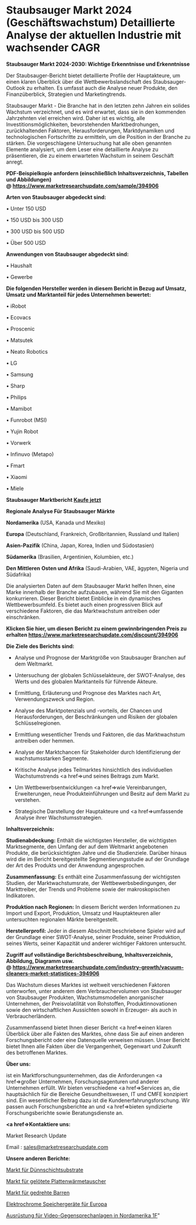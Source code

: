# Staubsauger Markt 2024 (Geschäftswachstum) Detaillierte Analyse der aktuellen Industrie mit wachsender CAGR

<strong>Staubsauger Markt 2024-2030: Wichtige Erkenntnisse und Erkenntnisse</strong>

Der Staubsauger-Bericht bietet detaillierte Profile der Hauptakteure, um einen klaren Überblick über die Wettbewerbslandschaft des Staubsauger-Outlook zu erhalten. Es umfasst auch die Analyse neuer Produkte, den Finanzüberblick, Strategien und Marketingtrends.

Staubsauger Markt - Die Branche hat in den letzten zehn Jahren ein solides Wachstum verzeichnet, und es wird erwartet, dass sie in den kommenden Jahrzehnten viel erreichen wird. Daher ist es wichtig, alle Investitionsmöglichkeiten, bevorstehenden Marktbedrohungen, zurückhaltenden Faktoren, Herausforderungen, Marktdynamiken und technologischen Fortschritte zu ermitteln, um die Position in der Branche zu stärken. Die vorgeschlagene Untersuchung hat alle oben genannten Elemente analysiert, um dem Leser eine detaillierte Analyse zu präsentieren, die zu einem erwarteten Wachstum in seinem Geschäft anregt.

<strong><b>PDF-Beispielkopie anfordern (einschließlich Inhaltsverzeichnis, Tabellen und Abbildungen) @ </b></strong><strong><a href=https://www.marketresearchupdate.com/sample/394906><strong>https://www.marketresearchupdate.com/sample/394906</u></a></strong></strong>

<strong>Arten von Staubsauger abgedeckt sind:</strong>

• Unter 150 USD

• 150 USD bis 300 USD

• 300 USD bis 500 USD

• Über 500 USD

<strong>Anwendungen von Staubsauger abgedeckt sind:</strong>

• Haushalt

• Gewerbe

<strong>Die folgenden Hersteller werden in diesem Bericht in Bezug auf Umsatz, Umsatz und Marktanteil für jedes Unternehmen bewertet:</strong>

• iRobot

• Ecovacs

• Proscenic

• Matsutek

• Neato Robotics

• LG

• Samsung

• Sharp

• Philips

• Mamibot

• Funrobot (MSI)

• Yujin Robot

• Vorwerk

• Infinuvo (Metapo)

• Fmart

• Xiaomi

• Miele

<strong>Staubsauger Marktbericht <a href=https://www.marketresearchupdate.com/buynow/394906>Kaufe jetzt</a></strong>

<strong>Regionale Analyse Für Staubsauger Märkte</strong>

<strong>Nordamerika</strong> (USA, Kanada und Mexiko)

<strong>Europa</strong> (Deutschland, Frankreich, Großbritannien, Russland und Italien)

<strong>Asien-Pazifik</strong> (China, Japan, Korea, Indien und Südostasien)

<strong>Südamerika</strong> (Brasilien, Argentinien, Kolumbien, etc.)

<strong>Den Mittleren</strong> <strong>Osten und Afrika</strong> (Saudi-Arabien, VAE, ägypten, Nigeria und Südafrika)

Die analysierten Daten auf dem Staubsauger Markt helfen Ihnen, eine Marke innerhalb der Branche aufzubauen, während Sie mit den Giganten konkurrieren. Dieser Bericht bietet Einblicke in ein dynamisches Wettbewerbsumfeld. Es bietet auch einen progressiven Blick auf verschiedene Faktoren, die das Marktwachstum antreiben oder einschränken.

<strong>Klicken Sie hier, um diesen Bericht zu einem gewinnbringenden Preis zu erhalten
</strong><strong><a href=https://www.marketresearchupdate.com/discount/394906>https://www.marketresearchupdate.com/discount/394906</b></u></strong></a>

<strong>Die Ziele des Berichts sind:</strong>

- Analyse und Prognose der Marktgröße von Staubsauger Branchen auf dem Weltmarkt.

- Untersuchung der globalen Schlüsselakteure, der SWOT-Analyse, des Werts und des globalen Marktanteils für führende Akteure.

- Ermittlung, Erläuterung und Prognose des Marktes nach Art, Verwendungszweck und Region.

- Analyse des Marktpotenzials und -vorteils, der Chancen und Herausforderungen, der Beschränkungen und Risiken der globalen Schlüsselregionen.

- Ermittlung wesentlicher Trends und Faktoren, die das Marktwachstum antreiben oder hemmen.

- Analyse der Marktchancen für Stakeholder durch Identifizierung der wachstumsstarken Segmente.

- Kritische Analyse jedes Teilmarktes hinsichtlich des individuellen Wachstumstrends <a href=>und</a> seines Beitrags zum Markt.

- Um Wettbewerbsentwicklungen <a href=>wie</a> Vereinbarungen, Erweiterungen, neue Produkteinführungen und Besitz auf dem Markt zu verstehen.

- Strategische Darstellung der Hauptakteure und <a href=>umfas</a>sende Analyse ihrer Wachstumsstrategien.

<strong>Inhaltsverzeichnis:</strong>

<strong>Studienabdeckung:</strong> Enthält die wichtigsten Hersteller, die wichtigsten Marktsegmente, den Umfang der auf dem Weltmarkt angebotenen Produkte, die berücksichtigten Jahre und die Studienziele. Darüber hinaus wird die im Bericht bereitgestellte Segmentierungsstudie auf der Grundlage der Art des Produkts und der Anwendung angesprochen.

<strong>Zusammenfassung:</strong> Es enthält eine Zusammenfassung der wichtigsten Studien, der Marktwachstumsrate, der Wettbewerbsbedingungen, der Markttreiber, der Trends und Probleme sowie der makroskopischen Indikatoren.

<strong>Produktion nach Regionen:</strong> In diesem Bericht werden Informationen zu Import und Export, Produktion, Umsatz und Hauptakteuren aller untersuchten regionalen Märkte bereitgestellt.

<strong>Herstellerprofil:</strong> Jeder in diesem Abschnitt beschriebene Spieler wird auf der Grundlage einer SWOT-Analyse, seiner Produkte, seiner Produktion, seines Werts, seiner Kapazität und anderer wichtiger Faktoren untersucht.

<strong><b>Zugriff auf vollständige Berichtsbeschreibung, Inhaltsverzeichnis, Abbildung, Diagramm usw. @ </b></strong><strong><a href=https://www.marketresearchupdate.com/industry-growth/vacuum-cleaners-market-statistices-394906>https://www.marketresearchupdate.com/industry-growth/vacuum-cleaners-market-statistices-394906</a></strong>

Das Wachstum dieses Marktes ist weltweit verschiedenen Faktoren unterworfen, unter anderem dem Verbrauchervolumen von Staubsauger von Staubsauger Produkten, Wachstumsmodellen anorganischer Unternehmen, der Preisvolatilität von Rohstoffen, Produktinnovationen sowie den wirtschaftlichen Aussichten sowohl in Erzeuger- als auch in Verbraucherländern.

Zusammenfassend bietet Ihnen dieser Bericht <a href=>einen</a> klaren Überblick über alle Fakten des Marktes, ohne dass Sie auf einen anderen Forschungsbericht oder eine Datenquelle verweisen müssen. Unser Bericht bietet Ihnen alle Fakten über die Vergangenheit, Gegenwart und Zukunft des betroffenen Marktes.

<strong>Über uns:</strong>

 ist ein Marktforschungsunternehmen, das die Anforderungen <a href=>großer</a> Unternehmen, Forschungsagenturen und anderer Unternehmen erfüllt. Wir bieten verschiedene <a href=>Services</a> an, die hauptsächlich für die Bereiche Gesundheitswesen, IT und CMFE konzipiert sind. Ein wesentlicher Beitrag dazu ist die Kundenerfahrungsforschung. Wir passen auch Forschungsberichte an und <a href=>bieten</a> syndizierte Forschungsberichte sowie Beratungsdienste an.

<strong><a href=>Kontaktiere uns:</a></strong>

Market Research Update

Email : sales@marketresearchupdate.com

<strong>Unsere anderen Berichte:</strong>

<a href=https://www.linkedin.com/pulse/thin-film-substrates-market-size-growth-set-surge>Markt für Dünnschichtsubstrate</a>

<a href=https://www.linkedin.com/pulse/brazed-plate-heat-exchanger-market-outlooks>Markt für gelötete Plattenwärmetauscher</a>

<a href=https://www.linkedin.com/pulse/twisted-bars-market-size-emerging-trends-consumption>Markt für gedrehte Barren</a>

<a href=https://www.linkedin.com/pulse/europe-electrochromic-storage-devices>Elektrochrome Speichergeräte für Europa</a>

<a href=https://www.linkedin.com/pulse/north-america-video-intercom-devices-equipment-1f>Ausrüstung für Video-Gegensprechanlagen in Nordamerika 1F</a>"
